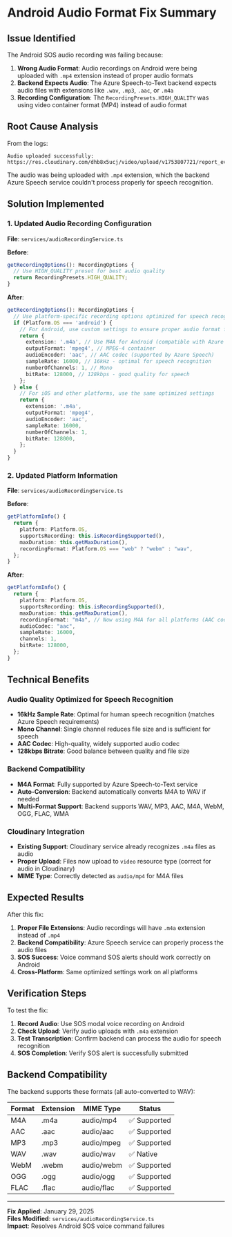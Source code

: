 # Android Audio Format Fix Summary

## Issue Identified

The Android SOS audio recording was failing because:

1. **Wrong Audio Format**: Audio recordings on Android were being uploaded with `.mp4` extension instead of proper audio formats
2. **Backend Expects Audio**: The Azure Speech-to-Text backend expects audio files with extensions like `.wav`, `.mp3`, `.aac`, or `.m4a`
3. **Recording Configuration**: The `RecordingPresets.HIGH_QUALITY` was using video container format (MP4) instead of audio format

## Root Cause Analysis

From the logs:
```
Audio uploaded successfully: https://res.cloudinary.com/dhb8x5ucj/video/upload/v1753807721/report_evidence/twyz9nayz8qkbyrn5lxx.mp4
```

The audio was being uploaded with `.mp4` extension, which the backend Azure Speech service couldn't process properly for speech recognition.

## Solution Implemented

### 1. Updated Audio Recording Configuration

**File**: `services/audioRecordingService.ts`

**Before**:
```typescript
getRecordingOptions(): RecordingOptions {
  // Use HIGH_QUALITY preset for best audio quality
  return RecordingPresets.HIGH_QUALITY;
}
```

**After**:
```typescript
getRecordingOptions(): RecordingOptions {
  // Use platform-specific recording options optimized for speech recognition
  if (Platform.OS === 'android') {
    // For Android, use custom settings to ensure proper audio format for speech recognition
    return {
      extension: '.m4a', // Use M4A for Android (compatible with Azure Speech)
      outputFormat: 'mpeg4', // MPEG-4 container
      audioEncoder: 'aac', // AAC codec (supported by Azure Speech)
      sampleRate: 16000, // 16kHz - optimal for speech recognition
      numberOfChannels: 1, // Mono
      bitRate: 128000, // 128kbps - good quality for speech
    };
  } else {
    // For iOS and other platforms, use the same optimized settings
    return {
      extension: '.m4a',
      outputFormat: 'mpeg4',
      audioEncoder: 'aac',
      sampleRate: 16000,
      numberOfChannels: 1,
      bitRate: 128000,
    };
  }
}
```

### 2. Updated Platform Information

**File**: `services/audioRecordingService.ts`

**Before**:
```typescript
getPlatformInfo() {
  return {
    platform: Platform.OS,
    supportsRecording: this.isRecordingSupported(),
    maxDuration: this.getMaxDuration(),
    recordingFormat: Platform.OS === "web" ? "webm" : "wav",
  };
}
```

**After**:
```typescript
getPlatformInfo() {
  return {
    platform: Platform.OS,
    supportsRecording: this.isRecordingSupported(),
    maxDuration: this.getMaxDuration(),
    recordingFormat: "m4a", // Now using M4A for all platforms (AAC codec)
    audioCodec: "aac",
    sampleRate: 16000,
    channels: 1,
    bitRate: 128000,
  };
}
```

## Technical Benefits

### Audio Quality Optimized for Speech Recognition

- **16kHz Sample Rate**: Optimal for human speech recognition (matches Azure Speech requirements)
- **Mono Channel**: Single channel reduces file size and is sufficient for speech
- **AAC Codec**: High-quality, widely supported audio codec
- **128kbps Bitrate**: Good balance between quality and file size

### Backend Compatibility

- **M4A Format**: Fully supported by Azure Speech-to-Text service
- **Auto-Conversion**: Backend automatically converts M4A to WAV if needed
- **Multi-Format Support**: Backend supports WAV, MP3, AAC, M4A, WebM, OGG, FLAC, WMA

### Cloudinary Integration

- **Existing Support**: Cloudinary service already recognizes `.m4a` files as audio
- **Proper Upload**: Files now upload to `video` resource type (correct for audio in Cloudinary)
- **MIME Type**: Correctly detected as `audio/mp4` for M4A files

## Expected Results

After this fix:

1. **Proper File Extensions**: Audio recordings will have `.m4a` extension instead of `.mp4`
2. **Backend Compatibility**: Azure Speech service can properly process the audio files
3. **SOS Success**: Voice command SOS alerts should work correctly on Android
4. **Cross-Platform**: Same optimized settings work on all platforms

## Verification Steps

To test the fix:

1. **Record Audio**: Use SOS modal voice recording on Android
2. **Check Upload**: Verify audio uploads with `.m4a` extension
3. **Test Transcription**: Confirm backend can process the audio for speech recognition
4. **SOS Completion**: Verify SOS alert is successfully submitted

## Backend Compatibility

The backend supports these formats (all auto-converted to WAV):

| Format | Extension | MIME Type | Status |
|--------|-----------|-----------|---------|
| M4A | .m4a | audio/mp4 | ✅ Supported |
| AAC | .aac | audio/aac | ✅ Supported |
| MP3 | .mp3 | audio/mpeg | ✅ Supported |
| WAV | .wav | audio/wav | ✅ Native |
| WebM | .webm | audio/webm | ✅ Supported |
| OGG | .ogg | audio/ogg | ✅ Supported |
| FLAC | .flac | audio/flac | ✅ Supported |

---

**Fix Applied**: January 29, 2025  
**Files Modified**: `services/audioRecordingService.ts`  
**Impact**: Resolves Android SOS voice command failures
